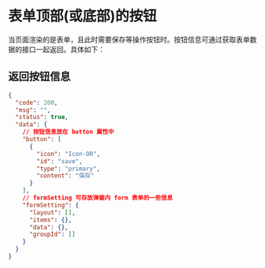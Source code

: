 # 表单顶部(或底部)的按钮

当页面渲染的是表单，且此时需要保存等操作按钮时。按钮信息可通过获取表单数据的接口一起返回。具体如下：

## 返回按钮信息

  ```json
  {
    "code": 200,
    "msg": "",
    "status": true,
    "data": {
      // 按钮信息放在 button 属性中
      "button": [ 
        {
          "icon": "Icon-OR",
          "id": "save",
          "type": "primary",
          "content": "保存"
        }
      ],
      // formSetting 可存放弹窗内 form 表单的一些信息
      "formSetting": {
        "layout": [],
        "items": {},
        "data": {},
        "groupId": []
      }
    }
  }
  ```